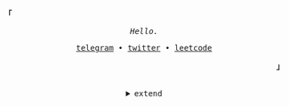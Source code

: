 <h2></h2><br>

<p align="left"><strong><samp>「</samp></strong></p>
   <p align="center">
      <samp>
         <em>Hello.</em>
      </samp><br>
   </p>
   <p align="center">
      <samp>
         <a href="https://t.me/kitanoyoru" target="_blank">telegram</a> &#8226;
         <a href="https://twitter.com/kitanoyoru_" target="_blank">twitter</a> &#8226;
         <a href="https://leetcode.com/kitanoyoru_" target="_blank">leetcode</a>
      </samp>
   </p>
<p align="right"><strong><samp>」</samp></strong></p>

<br>

<details align="center">
<summary><samp>extend</samp></summary>
   
<!--- TECHNOLOGIES --->
<h2></h2><br>
<p>
   <samp>
      <em>languages.</em>
      <br>
   </samp>
   <br>
   <img src="https://img.shields.io/badge/JavaScript-323330?style=for-the-badge&logo=javascript&logoColor=F7DF1E">
   <img src="https://img.shields.io/badge/TypeScript-007ACC?style=for-the-badge&logo=typescript&logoColor=white">
   <img src="https://img.shields.io/badge/C%2B%2B-00599C?style=for-the-badge&logo=c%2B%2B&logoColor=white">
   <img src="https://img.shields.io/badge/Python-FFD43B?style=for-the-badge&logo=python&logoColor=blue">
   <img src="https://img.shields.io/badge/Rust-black?style=for-the-badge&logo=rust&logoColor=#E57324">
   <img src="https://img.shields.io/badge/Java-ED8B00?style=for-the-badge&logo=java&logoColor=white">
   <br>
</p>


